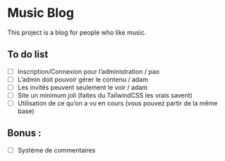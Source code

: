 # Music Blog

This project is a blog for people who like music.

## To do list

- [ ] Inscription/Connexion pour l’administration / pao
- [ ] L’admin doit pouvoir gérer le contenu / adam
- [ ] Les invités peuvent seulement le voir / adam
- [ ] Site un minimum joli (faites du TailwindCSS les vrais savent)
- [ ] Utilisation de ce qu’on a vu en cours (vous pouvez partir de la même base)

## Bonus : 

- [ ] Système de commentaires
